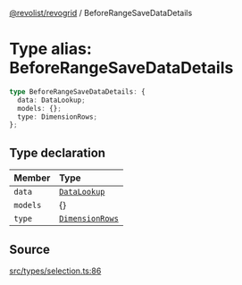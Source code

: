 [@revolist/revogrid](README.md) / BeforeRangeSaveDataDetails

# Type alias: BeforeRangeSaveDataDetails

```ts
type BeforeRangeSaveDataDetails: {
  data: DataLookup;
  models: {};
  type: DimensionRows;
};
```

## Type declaration

| Member | Type |
| :------ | :------ |
| `data` | [`DataLookup`](Type.DataLookup.md) |
| `models` | \{\} |
| `type` | [`DimensionRows`](Type.DimensionRows.md) |

## Source

[src/types/selection.ts:86](https://github.com/revolist/revogrid/blob/ace6403c43f42f0eb026a7e73c0ae179d3a4c66f/src/types/selection.ts#L86)
